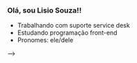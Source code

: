 ### Olá, sou Lisio Souza!!


- Trabalhando com suporte service desk 
- Estudando programação front-end
- Pronomes: ele/dele

-->
